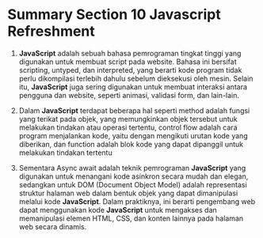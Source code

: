 # Summary Section 10 Javascript Refreshment

1. **JavaScript** adalah sebuah bahasa pemrograman tingkat tinggi yang digunakan untuk membuat script pada website. Bahasa ini bersifat scripting, untyped, dan interpreted, yang berarti kode program tidak perlu dikompilasi terlebih dahulu sebelum dieksekusi oleh mesin. Selain itu, **JavaScript** juga sering digunakan untuk membuat interaksi antara pengguna dan website, seperti animasi, validasi form, dan lain-lain.

2. Dalam **JavaScript** terdapat beberapa hal seperti method adalah fungsi yang terikat pada objek, yang memungkinkan objek tersebut untuk melakukan tindakan atau operasi tertentu, control flow adalah cara program menjalankan kode, yaitu dengan mengikuti urutan kode yang diberikan, dan function adalah blok kode yang dapat dipanggil untuk melakukan tindakan tertentu

3. Sementara Async await adalah teknik pemrograman **JavaScript** yang digunakan untuk menangani kode asinkron secara mudah dan elegan, sedangkan untuk DOM (Document Object Model) adalah representasi struktur halaman web dalam bentuk objek yang dapat dimanipulasi melalui kode **JavaScript**. Dalam praktiknya, ini berarti pengembang web dapat menggunakan kode **JavaScript** untuk mengakses dan memanipulasi elemen HTML, CSS, dan konten lainnya pada halaman web secara dinamis. 